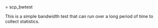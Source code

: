 = scp\_bwtest

This is a simple bandwidth test that can run over a long period of time to collect statistics.
